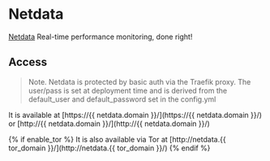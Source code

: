 # Netdata

[Netdata](https://my-netdata.io/) Real-time performance monitoring, done right!

## Access

> Note. Netdata is protected by basic auth via the Traefik proxy. The user/pass is set at deployment time and is derived from the default_user and default_password set in the config.yml

It is available at [https://{{ netdata.domain }}/](https://{{ netdata.domain }}/) or [http://{{ netdata.domain }}/](http://{{ netdata.domain }}/)

{% if enable_tor %}
It is also available via Tor at [http://netdata.{{ tor_domain }}/](http://netdata.{{ tor_domain }}/)
{% endif %}
